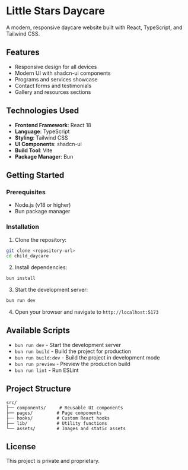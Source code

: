 # Little Stars Daycare

A modern, responsive daycare website built with React, TypeScript, and Tailwind CSS.

## Features

- Responsive design for all devices
- Modern UI with shadcn-ui components
- Programs and services showcase
- Contact forms and testimonials
- Gallery and resources sections

## Technologies Used

- **Frontend Framework**: React 18
- **Language**: TypeScript
- **Styling**: Tailwind CSS
- **UI Components**: shadcn-ui
- **Build Tool**: Vite
- **Package Manager**: Bun

## Getting Started

### Prerequisites

- Node.js (v18 or higher)
- Bun package manager

### Installation

1. Clone the repository:
```bash
git clone <repository-url>
cd child_daycare
```

2. Install dependencies:
```bash
bun install
```

3. Start the development server:
```bash
bun run dev
```

4. Open your browser and navigate to `http://localhost:5173`

## Available Scripts

- `bun run dev` - Start the development server
- `bun run build` - Build the project for production
- `bun run build:dev` - Build the project in development mode
- `bun run preview` - Preview the production build
- `bun run lint` - Run ESLint

## Project Structure

```
src/
├── components/     # Reusable UI components
├── pages/         # Page components
├── hooks/         # Custom React hooks
├── lib/           # Utility functions
└── assets/        # Images and static assets
```

## License

This project is private and proprietary.
